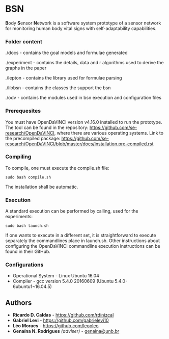 # BSN

**B**ody **S**ensor **N**etwork is a software system prototype of a sensor network for monitoring human body vital signs with self-adaptability capabilities.

### Folder content

./docs - contains the goal models and formulae generated

./experiment - contains the details, data and r algorithms used to derive the graphs in the paper

./lepton - contains the library used for formulae parsing

./libbsn - contains the classes the support the bsn

./odv - contains the modules used in bsn execution and configuration files

### Prerequesites

You must have OpenDaVINCI version v4.16.0 installed to run the prototype. The tool can be found in the repository: https://github.com/se-research/OpenDaVINCI, where there are various operating systems. Link to the precompiled package: https://github.com/se-research/OpenDaVINCI/blob/master/docs/installation.pre-compiled.rst

### Compiling

To compile, one must execute the compile.sh file:

```
sudo bash compile.sh
```

The installation shall be automatic.

### Execution

A standard execution can be performed by calling, used for the experiments:

```
sudo bash launch.sh
```

If one wants to execute in a different set, it is straightforward to execute separately the commandlines place in launch.sh. Other instructions about configuring the OpenDaVINCI commandline execution instructions can be found in their GitHub.

### Configurations

* Operational System - Linux Ubuntu 16.04
* Compiler -  gcc version 5.4.0 20160609 (Ubuntu 5.4.0-6ubuntu1~16.04.5)

## Authors

* **Ricardo D. Caldas** - https://github.com/rdinizcal
* **Gabriel Levi** - https://github.com/gabrielevi10
* **Léo Moraes** - https://github.com/leooleo 
* **Genaína N. Rodrigues** _(adviser)_ - genaina@unb.br
